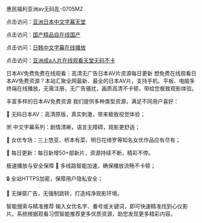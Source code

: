 
惠民福利亚洲av无码乱-0705MZ


点击访问：<a href="https://vassv.pages.dev/">亚洲日本中文字幕天堂</a>

点击访问：<a href="https://gda-c7m.pages.dev/">国产精品自在线国产</a>

点击访问：<a href="https://rtj-3zo.pages.dev/">日韩中文字幕在线播放</a>

点击访问：<a href="https://bered.pages.dev/">亚洲成a人片在线观看天堂无码不卡</a>



日本AV免费免费在线观看｜高清无广告日本AV片资源每日更新
想免费在线观看日本AV免费资源？本站汇聚全网最新、最全的日本AV片，支持手机、平板、电脑多终端在线播放，无需注册，无广告骚扰，画质高清不卡顿，带给您极致观影体验。

丰富多样的日本AV免费资源
我们提供多种类型资源，满足不同用户喜好：

🔞 无码日本AV：高清原版，真实刺激，带来极致视觉体验；

🈲 中文字幕系列：剧情清晰，语言无障碍，观影更舒适；

🌟 女优专场：三上悠亚、桥本有菜、明日花绮罗等知名女优作品应有尽有；

📅 每日更新：每日新增50+部新片，资源持续不断，精彩不停。

极速播放与安全保障
🚀 多线路智能加速，确保播放流畅不卡顿；

🔒 全站HTTPS加密，保障用户隐私安全；

🚫 无弹窗广告，无强制跳转，打造纯净观影环境。

智能搜索与精准推荐
输入女优名字、番号或关键词，即可快速精准找到心仪影片。系统根据观看习惯智能推荐更多优质资源，助您发现更多精彩内容。




















<span style="display:none;">[Canonical link]( https://github.com/thi20250705/thi20250705 ）</span>
